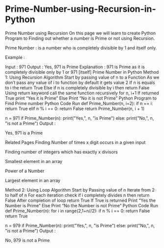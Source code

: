 # Prime-Number-using-Recursion-in-Python

Prime Number using Recursion
On this page we will learn to create Python Program to Finding out whether  a number is Prime or not using Recursion.

Prime Number : is a number who is completely divisible by 1 and itself only. 

Example :

Input :  971
Output :  Yes, 971 is Prime
Explanation :  971 is Prime as it is completely divisible only by 1 or 971 [itself]
Prime Number in Python
Method 1: Using Recursion
Algorithm
Start by passing value of n to a Function
As we don’t pass any value of i to function by default it gets value 2
If n is equals to i the return True
Else if n is completely divisible by i then return False
Using return keyword call the same function recursively for n, i+1
If returned True print “Yes it is Prime”
Else Print “No it is not Prime”
Python Program to Find Prime number
Python Code
Run
def Prime_Number(n, i=2):
    if n == i:
        return True
    elif n % i == 0:
        return False
    return Prime_Number(n, i + 1)


n = 971
if Prime_Number(n):
    print("Yes,", n, "is Prime")
else:
    print("No,", n, "is not a Prime")
Output :

Yes, 971 is a Prime

Related Pages
Finding Number of times x digit occurs in a given input
 
Finding number of integers which has exactly x divisors
 
Smallest element in an array

Power of a Number

Largest element in an array

Method 2: Using Loop
Algorithm
Start by Passing value of n
Iterate from 2 to half of n
For each iteration check if i completely divides n then return False
After completion of loop return True
If True is returned Print “Yes the Number is Prime”
Else Print “No the Number is not Prime”
Python Code
Run
def Prime_Number(n):
    for i in range(2,1+n//2):
        if n % i == 0:
            return False
    return True


n = 979
if Prime_Number(n):
    print("Yes,", n, "is Prime")
else:
    print("No,", n, "is not a Prime")
Output :

No, 979 is not a Prime
